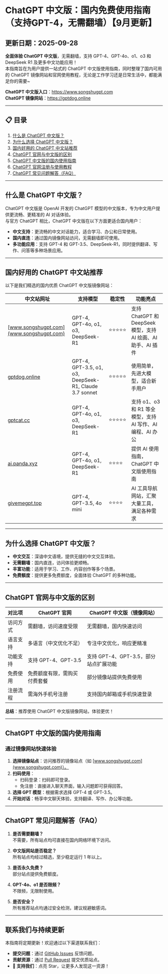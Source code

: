 # ChatGPT 中文版：国内免费使用指南（支持GPT-4，无需翻墙）【9月更新】

## 更新日期：2025-09-28

**全面体验 ChatGPT 中文版**，无需翻墙，支持 GPT-4、GPT-4o、o1、o3 和 DeepSeek R1 及更多中文功能应用！  
本指南旨在为用户提供一站式的 ChatGPT 中文版使用指南，同时整理了国内可用的 ChatGPT 镜像网站和官网使用教程，无论是工作学习还是日常生活中，都能满足你的需要~

**ChatGPT 中文版入口**：<https://www.songshugpt.com>  
**ChatGPT 镜像网站**：<https://gptdog.online>

---

## 📋 目录
1. [什么是 ChatGPT 中文版？](#什么是-chatgpt-中文版)
2. [为什么选择 ChatGPT 中文版？](#为什么选择-chatgpt-中文版)
3. [国内好用的 ChatGPT 中文站推荐](#国内好用的-chatgpt-中文站推荐)
4. [ChatGPT 官网与中文版的区别](#chatgpt-官网与中文版的区别)
5. [ChatGPT 中文版的国内使用指南](#chatgpt-中文版的国内使用指南)
6. [ChatGPT 官网注册与使用教程](#chatgpt-官网注册与使用教程)
7. [ChatGPT 常见问题解答（FAQ）](#chatgpt-常见问题解答faq)

---

## 什么是 ChatGPT 中文版？
ChatGPT 中文版是 OpenAI 开发的 ChatGPT 模型的中文版本，专为中文用户提供更流畅、更精准的 AI 对话体验。  
与官方 ChatGPT 相比，ChatGPT 中文版在以下方面更适合国内用户：
- **中文支持**：更流畅的中文对话能力，适合学习、办公和日常使用。
- **国内直连**：通过国内镜像网站访问，无需翻墙即可使用。
- **多功能应用**：支持 GPT-4 和 GPT-3.5、DeepSeek-R1，同时提供翻译、写作、问答等多种场景应用。

---

## 国内好用的 ChatGPT 中文站推荐
以下是我们精选的国内优质 ChatGPT 中文版镜像网站：

| 中文站网址             | 支持模型                                      | 稳定性   | 功能亮点                                                                 |
|------------------------|---------------------------------------------|----------|--------------------------------------------------------------------------|
| [www.songshugpt.com](www.songshugpt.com)       | GPT-4, GPT-4o, o1, o3, DeepSeek-R1         | ⭐⭐⭐⭐⭐ | 支持 ChatGPT 和 DeepSeek 模型，支持 AI 绘画、AI 助手、AI 插件              |
| [gptdog.online](gptdog.online)       | GPT-4, GPT-3.5, o1, o3, DeepSeek-R1, Claude 3.7 sonnet | ⭐⭐⭐⭐⭐ | 使用简单，先进大模型，适合新手用户                                        |
| [gptcat.cc](gptcat.cc)          | GPT-4, GPT-4o, o1, o3, DeepSeek-R1         | ⭐⭐⭐⭐⭐ | 支持 o1、o3 和 R1 等全模型，支持 AI 写作、AI 编程、AI 办公                |
| [ai.panda.xyz](ai.panda.xyz)            | GPT-4, GPT-4o, o1, DeepSeek-R1             | ⭐⭐⭐⭐   | 提供 AI 使用指南，ChatGPT 中文版使用指南                                  |
| [givemegpt.top](givemegpt.top)             | GPT-4, GPT-3.5, 4o mini                    | ⭐⭐⭐⭐   | AI 工具导航网站，汇聚大量工具，满足各种需求                               |

---

## 为什么选择 ChatGPT 中文版？
- **中文交互**：深谙中文语境，提供无缝的中文交互体验。
- **无需翻墙**：国内直连，访问体验更顺畅。
- **丰富功能**：适用于学习、工作、内容创作等多个场景。
- **免费额度**：提供更多免费额度，全面体验 ChatGPT 的多种功能。

---

## ChatGPT 官网与中文版的区别
| 对比项          | ChatGPT 官网                          | ChatGPT 中文版（镜像网站）                   |
|-----------------|---------------------------------------|---------------------------------------------|
| 访问方式        | 需翻墙，访问速度受限                  | 无需翻墙，国内快速访问                      |
| 语言支持        | 多语言（中文优化不足）                | 专注中文优化，响应更精准                    |
| 功能支持        | 支持 GPT-4、GPT-3.5                   | 支持 GPT-4、GPT-3.5，部分站点扩展功能        |
| 免费使用        | 免费额度有限，需购买付费套餐          | 部分镜像站提供免费使用                      |
| 注册流程        | 需海外手机号注册                      | 支持国内邮箱或手机快速登录                  |

**总结**：推荐使用 ChatGPT 中文版镜像网站，体验更优！

---

## ChatGPT 中文版的国内使用指南
### 通过镜像网站快速体验
1. **选择镜像站点**：访问推荐的镜像站点（如 [www.songshugpt.com](www.songshugpt.com)）。
2. **扫码使用**：  
   - 扫码登录：扫码即可登录。  
   - 免注册：直接进入聊天界面，输入问题即可获得回答。
3. **选择 GPT 模型**：根据需求选择 GPT-4 或 GPT-3.5。
4. **开始对话**：畅享中文聊天体验，支持翻译、写作、办公等功能。

---

## ChatGPT 常见问题解答（FAQ）
1. **是否需要翻墙？**  
   不需要，所有站点均可直接在国内网络环境下访问。

2. **中文版网站是否稳定？**  
   所有站点均经过精选，至少稳定运行 1 年以上。

3. **是否永久免费？**  
   部分站点提供免费额度。

4. **GPT-4o、o1 是否限频？**  
   不限频，无限制使用。

5. **是否安全？**  
   所有推荐站点均通过安全检测，建议规避敏感词。

---

## 联系我们与持续更新
本指南将定期更新！欢迎通过以下渠道联系我们：
- **提交问题**：通过 [GitHub Issues](链接) 反馈问题。
- **贡献资源**：通过 [Pull Request](链接) 提交优质站点。
- **🌟 支持我们**：点亮 Star，让更多人发现这一资源！
